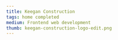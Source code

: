 ```yaml
---
title: Keegan Construction
tags: home completed
medium: Frontend web development
thumb: keegan-construction-logo-edit.png
---
```



